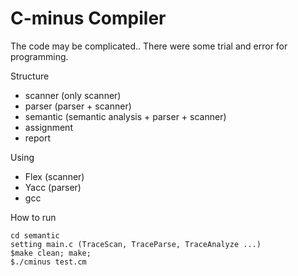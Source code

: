 # C-minus Compiler
The code may be complicated.. There were some trial and error for programming.

Structure

 * scanner (only scanner)
 * parser (parser + scanner)
 * semantic (semantic analysis + parser + scanner)
 * assignment
 * report

Using

* Flex (scanner)
* Yacc (parser)
* gcc

How to run

```
cd semantic
setting main.c (TraceScan, TraceParse, TraceAnalyze ...)
$make clean; make; 
$./cminus test.cm
```